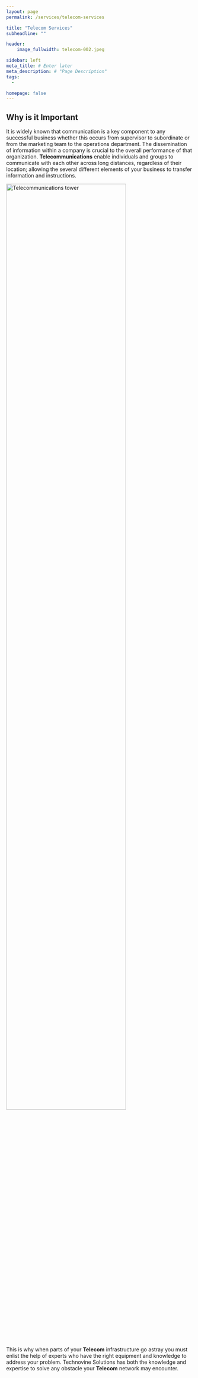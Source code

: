 ```yaml
---
layout: page
permalink: /services/telecom-services

title: "Telecom Services"
subheadline: ""

header:
    image_fullwidth: telecom-002.jpeg

sidebar: left
meta_title: # Enter later
meta_description: # "Page Description"
tags:
  - 

homepage: false
---
```


## Why is it Important

It is widely known that communication is a key component to any successful business whether this occurs from supervisor to subordinate or from the marketing team to the operations department. The dissemination of information within a company is crucial to the overall performance of that organization. __Telecommunications__ enable individuals and groups to communicate with each other across long distances, regardless of their location; allowing the several different elements of your business to transfer information and instructions.

<img id="telecoms-001"
     src="../images/telecoms-001.jpeg"
     alt="Telecommunications tower"
     width="80%" height="auto"
     style="position: /*left|center|right*/"
     />

This is why when parts of your __Telecom__ infrastructure go astray you must enlist the help of experts who have the right equipment and knowledge to address your problem. Technovine Solutions has both the knowledge and expertise to solve any obstacle your __Telecom__ network may encounter.
